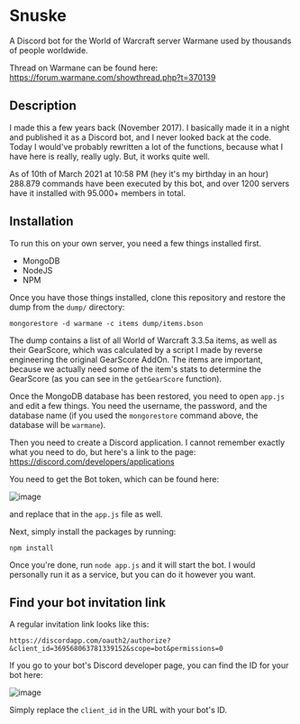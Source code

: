 # Snuske
A Discord bot for the World of Warcraft server Warmane used by thousands of people worldwide.

Thread on Warmane can be found here: https://forum.warmane.com/showthread.php?t=370139

## Description
I made this a few years back (November 2017). I basically made it in a night and published it as a Discord bot, and I never looked back at the code. Today I would've probably rewritten a lot of the functions, because what I have here is really, really ugly. But, it works quite well.

As of 10th of March 2021 at 10:58 PM (hey it's my birthday in an hour) 288.879 commands have been executed by this bot, and over 1200 servers have it installed with 95.000+ members in total.

## Installation
To run this on your own server, you need a few things installed first.

* MongoDB
* NodeJS
* NPM

Once you have those things installed, clone this repository and restore the dump from the `dump/` directory:

```
mongorestore -d warmane -c items dump/items.bson
```

The dump contains a list of all World of Warcraft 3.3.5a items, as well as their GearScore, which was calculated by a script I made by reverse engineering the original GearScore AddOn. The items are important, because we actually need some of the item's stats to determine the GearScore (as you can see in the `getGearScore` function).

Once the MongoDB database has been restored, you need to open `app.js` and edit a few things. You need the username, the password, and the database name (if you used the `mongorestore` command above, the database will be `warmane`).

Then you need to create a Discord application. I cannot remember exactly what you need to do, but here's a link to the page: https://discord.com/developers/applications

You need to get the Bot token, which can be found here:

![image](https://user-images.githubusercontent.com/1304665/110703265-d6759c00-81f3-11eb-9ab6-0e79b73eb9af.png)

and replace that in the `app.js` file as well.

Next, simply install the packages by running:

```
npm install
```

Once you're done, run `node app.js` and it will start the bot. I would personally run it as a service, but you can do it however you want.

## Find your bot invitation link
A regular invitation link looks like this:

```
https://discordapp.com/oauth2/authorize?&client_id=369568063781339152&scope=bot&permissions=0
```

If you go to your bot's Discord developer page, you can find the ID for your bot here:

![image](https://user-images.githubusercontent.com/1304665/110704096-d1651c80-81f4-11eb-9fb7-16ffa9a14ba3.png)

Simply replace the `client_id` in the URL with your bot's ID.
